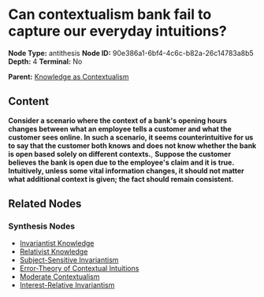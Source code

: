 # Can contextualism bank fail to capture our everyday intuitions?

**Node Type:** antithesis
**Node ID:** 90e386a1-6bf4-4c6c-b82a-26c14783a8b5
**Depth:** 4
**Terminal:** No

**Parent:** [Knowledge as Contextualism](knowledge-as-contextualism-synthesis-e182242f-4b16-4db7-a938-3e9c776d95dc.md)

## Content

**Consider a scenario where the context of a bank's opening hours changes between what an employee tells a customer and what the customer sees online. In such a scenario, it seems counterintuitive for us to say that the customer both knows and does not know whether the bank is open based solely on different contexts.**, **Suppose the customer believes the bank is open due to the employee's claim and it is true. Intuitively, unless some vital information changes, it should not matter what additional context is given; the fact should remain consistent.**

## Related Nodes

### Synthesis Nodes

- [Invariantist Knowledge](invariantist-knowledge-synthesis-b8f0d8cf-672a-4717-9462-e66ecc51b970.md)
- [Relativist Knowledge](relativist-knowledge-synthesis-0dee1a30-5405-4ec5-9ed1-4fe106af3905.md)
- [Subject-Sensitive Invariantism](subject-sensitive-invariantism-synthesis-423656b8-0ad6-4cb6-9a51-45b651641326.md)
- [Error-Theory of Contextual Intuitions](error-theory-of-contextual-intuitions-synthesis-cf3ecfc4-2f15-458f-8957-1ffc4103edeb.md)
- [Moderate Contextualism](moderate-contextualism-synthesis-35ce7f24-b4b3-451d-a053-c0712c4d8eec.md)
- [Interest-Relative Invariantism](interest-relative-invariantism-synthesis-8434c385-4a74-4713-bb4d-9f911350b9e7.md)
